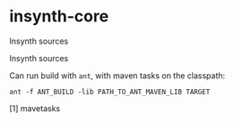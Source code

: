 insynth-core
============

Insynth sources

Insynth sources

Can run build with `ant`, with maven tasks on the classpath:
```
ant -f ANT_BUILD -lib PATH_TO_ANT_MAVEN_LIB TARGET
```

[1] mavetasks
